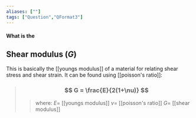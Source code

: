 ```yaml
---
aliases: [""]
tags: ["Question","QFormat3"]
---
```


#### What is the
## Shear modulus ($G$)
This is basically the [[youngs modulus]] of a material for relating shear stress and shear strain. It can be found using [[poisson's ratio]]:

> ### $$ G = \frac{E}{2(1+\nu)} $$ 
>> where:
>> $E=$ [[youngs modulus]]
>> $\nu=$ [[poisson's ratio]]
>> $G=$ [[shear modulus]]
